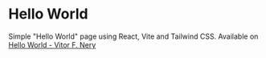 # Hello World

Simple "Hello World" page using React, Vite and Tailwind CSS.
Available on [Hello World - Vitor F. Nery](https://hello-world-vitorfnery.netlify.app/)